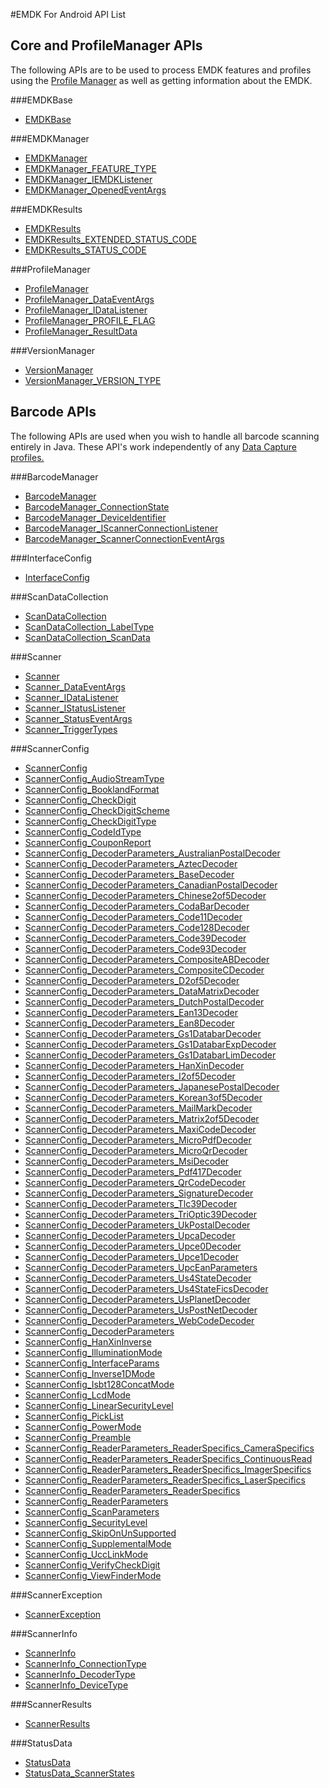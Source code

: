 #EMDK For Android API List

## Core and ProfileManager APIs
The following APIs are to be used to process EMDK features and profiles using the [Profile Manager](../guide/profiles/usingwizard) as well as getting information about the EMDK.

###EMDKBase

* [EMDKBase](../api/EMDKBase)


###EMDKManager

* [EMDKManager](../api/EMDKManager)
* [EMDKManager_FEATURE_TYPE](../api/EMDKManager_FEATURE_TYPE)
* [EMDKManager_IEMDKListener](../api/EMDKManager_IEMDKListener)
* [EMDKManager_OpenedEventArgs](../api/EMDKManager_OpenedEventArgs)


###EMDKResults

* [EMDKResults](../api/EMDKResults)
* [EMDKResults_EXTENDED_STATUS_CODE](../api/EMDKResults_EXTENDED_STATUS_CODE)
* [EMDKResults_STATUS_CODE](../api/EMDKResults_STATUS_CODE)


###ProfileManager

* [ProfileManager](../api/ProfileManager)
* [ProfileManager_DataEventArgs](../api/ProfileManager_DataEventArgs)
* [ProfileManager_IDataListener](../api/ProfileManager_IDataListener)
* [ProfileManager_PROFILE_FLAG](../api/ProfileManager_PROFILE_FLAG)
* [ProfileManager_ResultData](../api/ProfileManager_ResultData)


###VersionManager

* [VersionManager](../api/VersionManager)
* [VersionManager_VERSION_TYPE](../api/VersionManager_VERSION_TYPE)





## Barcode APIs
The following APIs are used when you wish to handle all barcode scanning entirely in Java. These API's work independently of any [Data Capture profiles.](../guide/profiles/profilebarcode)

###BarcodeManager

* [BarcodeManager](../api/BarcodeManager)
* [BarcodeManager_ConnectionState](../api/BarcodeManager_ConnectionState)
* [BarcodeManager_DeviceIdentifier](../api/BarcodeManager_DeviceIdentifier)
* [BarcodeManager_IScannerConnectionListener](../api/BarcodeManager_IScannerConnectionListener)
* [BarcodeManager_ScannerConnectionEventArgs](../api/BarcodeManager_ScannerConnectionEventArgs)


###InterfaceConfig

* [InterfaceConfig](../api/InterfaceConfig)


###ScanDataCollection

* [ScanDataCollection](../api/ScanDataCollection)
* [ScanDataCollection_LabelType](../api/ScanDataCollection_LabelType)
* [ScanDataCollection_ScanData](../api/ScanDataCollection_ScanData)


###Scanner

* [Scanner](../api/Scanner)
* [Scanner_DataEventArgs](../api/Scanner_DataEventArgs)
* [Scanner_IDataListener](../api/Scanner_IDataListener)
* [Scanner_IStatusListener](../api/Scanner_IStatusListener)
* [Scanner_StatusEventArgs](../api/Scanner_StatusEventArgs)
* [Scanner_TriggerTypes](../api/Scanner_TriggerTypes)


###ScannerConfig

* [ScannerConfig](../api/ScannerConfig)
* [ScannerConfig_AudioStreamType](../api/ScannerConfig_AudioStreamType)
* [ScannerConfig_BooklandFormat](../api/ScannerConfig_BooklandFormat)
* [ScannerConfig_CheckDigit](../api/ScannerConfig_CheckDigit)
* [ScannerConfig_CheckDigitScheme](../api/ScannerConfig_CheckDigitScheme)
* [ScannerConfig_CheckDigitType](../api/ScannerConfig_CheckDigitType)
* [ScannerConfig_CodeIdType](../api/ScannerConfig_CodeIdType)
* [ScannerConfig_CouponReport](../api/ScannerConfig_CouponReport)
* [ScannerConfig_DecoderParameters_AustralianPostalDecoder](../api/ScannerConfig_DecoderParameters_AustralianPostalDecoder)
* [ScannerConfig_DecoderParameters_AztecDecoder](../api/ScannerConfig_DecoderParameters_AztecDecoder)
* [ScannerConfig_DecoderParameters_BaseDecoder](../api/ScannerConfig_DecoderParameters_BaseDecoder)
* [ScannerConfig_DecoderParameters_CanadianPostalDecoder](../api/ScannerConfig_DecoderParameters_CanadianPostalDecoder)
* [ScannerConfig_DecoderParameters_Chinese2of5Decoder](../api/ScannerConfig_DecoderParameters_Chinese2of5Decoder)
* [ScannerConfig_DecoderParameters_CodaBarDecoder](../api/ScannerConfig_DecoderParameters_CodaBarDecoder)
* [ScannerConfig_DecoderParameters_Code11Decoder](../api/ScannerConfig_DecoderParameters_Code11Decoder)
* [ScannerConfig_DecoderParameters_Code128Decoder](../api/ScannerConfig_DecoderParameters_Code128Decoder)
* [ScannerConfig_DecoderParameters_Code39Decoder](../api/ScannerConfig_DecoderParameters_Code39Decoder)
* [ScannerConfig_DecoderParameters_Code93Decoder](../api/ScannerConfig_DecoderParameters_Code93Decoder)
* [ScannerConfig_DecoderParameters_CompositeABDecoder](../api/ScannerConfig_DecoderParameters_CompositeABDecoder)
* [ScannerConfig_DecoderParameters_CompositeCDecoder](../api/ScannerConfig_DecoderParameters_CompositeCDecoder)
* [ScannerConfig_DecoderParameters_D2of5Decoder](../api/ScannerConfig_DecoderParameters_D2of5Decoder)
* [ScannerConfig_DecoderParameters_DataMatrixDecoder](../api/ScannerConfig_DecoderParameters_DataMatrixDecoder)
* [ScannerConfig_DecoderParameters_DutchPostalDecoder](../api/ScannerConfig_DecoderParameters_DutchPostalDecoder)
* [ScannerConfig_DecoderParameters_Ean13Decoder](../api/ScannerConfig_DecoderParameters_Ean13Decoder)
* [ScannerConfig_DecoderParameters_Ean8Decoder](../api/ScannerConfig_DecoderParameters_Ean8Decoder)
* [ScannerConfig_DecoderParameters_Gs1DatabarDecoder](../api/ScannerConfig_DecoderParameters_Gs1DatabarDecoder)
* [ScannerConfig_DecoderParameters_Gs1DatabarExpDecoder](../api/ScannerConfig_DecoderParameters_Gs1DatabarExpDecoder)
* [ScannerConfig_DecoderParameters_Gs1DatabarLimDecoder](../api/ScannerConfig_DecoderParameters_Gs1DatabarLimDecoder)
* [ScannerConfig_DecoderParameters_HanXinDecoder](../api/ScannerConfig_DecoderParameters_HanXinDecoder)
* [ScannerConfig_DecoderParameters_I2of5Decoder](../api/ScannerConfig_DecoderParameters_I2of5Decoder)
* [ScannerConfig_DecoderParameters_JapanesePostalDecoder](../api/ScannerConfig_DecoderParameters_JapanesePostalDecoder)
* [ScannerConfig_DecoderParameters_Korean3of5Decoder](../api/ScannerConfig_DecoderParameters_Korean3of5Decoder)
* [ScannerConfig_DecoderParameters_MailMarkDecoder](../api/ScannerConfig_DecoderParameters_MailMarkDecoder)
* [ScannerConfig_DecoderParameters_Matrix2of5Decoder](../api/ScannerConfig_DecoderParameters_Matrix2of5Decoder)
* [ScannerConfig_DecoderParameters_MaxiCodeDecoder](../api/ScannerConfig_DecoderParameters_MaxiCodeDecoder)
* [ScannerConfig_DecoderParameters_MicroPdfDecoder](../api/ScannerConfig_DecoderParameters_MicroPdfDecoder)
* [ScannerConfig_DecoderParameters_MicroQrDecoder](../api/ScannerConfig_DecoderParameters_MicroQrDecoder)
* [ScannerConfig_DecoderParameters_MsiDecoder](../api/ScannerConfig_DecoderParameters_MsiDecoder)
* [ScannerConfig_DecoderParameters_Pdf417Decoder](../api/ScannerConfig_DecoderParameters_Pdf417Decoder)
* [ScannerConfig_DecoderParameters_QrCodeDecoder](../api/ScannerConfig_DecoderParameters_QrCodeDecoder)
* [ScannerConfig_DecoderParameters_SignatureDecoder](../api/ScannerConfig_DecoderParameters_SignatureDecoder)
* [ScannerConfig_DecoderParameters_Tlc39Decoder](../api/ScannerConfig_DecoderParameters_Tlc39Decoder)
* [ScannerConfig_DecoderParameters_TriOptic39Decoder](../api/ScannerConfig_DecoderParameters_TriOptic39Decoder)
* [ScannerConfig_DecoderParameters_UkPostalDecoder](../api/ScannerConfig_DecoderParameters_UkPostalDecoder)
* [ScannerConfig_DecoderParameters_UpcaDecoder](../api/ScannerConfig_DecoderParameters_UpcaDecoder)
* [ScannerConfig_DecoderParameters_Upce0Decoder](../api/ScannerConfig_DecoderParameters_Upce0Decoder)
* [ScannerConfig_DecoderParameters_Upce1Decoder](../api/ScannerConfig_DecoderParameters_Upce1Decoder)
* [ScannerConfig_DecoderParameters_UpcEanParameters](../api/ScannerConfig_DecoderParameters_UpcEanParameters)
* [ScannerConfig_DecoderParameters_Us4StateDecoder](../api/ScannerConfig_DecoderParameters_Us4StateDecoder)
* [ScannerConfig_DecoderParameters_Us4StateFicsDecoder](../api/ScannerConfig_DecoderParameters_Us4StateFicsDecoder)
* [ScannerConfig_DecoderParameters_UsPlanetDecoder](../api/ScannerConfig_DecoderParameters_UsPlanetDecoder)
* [ScannerConfig_DecoderParameters_UsPostNetDecoder](../api/ScannerConfig_DecoderParameters_UsPostNetDecoder)
* [ScannerConfig_DecoderParameters_WebCodeDecoder](../api/ScannerConfig_DecoderParameters_WebCodeDecoder)
* [ScannerConfig_DecoderParameters](../api/ScannerConfig_DecoderParameters)
* [ScannerConfig_HanXinInverse](../api/ScannerConfig_HanXinInverse)
* [ScannerConfig_IlluminationMode](../api/ScannerConfig_IlluminationMode)
* [ScannerConfig_InterfaceParams](../api/ScannerConfig_InterfaceParams)
* [ScannerConfig_Inverse1DMode](../api/ScannerConfig_Inverse1DMode)
* [ScannerConfig_Isbt128ConcatMode](../api/ScannerConfig_Isbt128ConcatMode)
* [ScannerConfig_LcdMode](../api/ScannerConfig_LcdMode)
* [ScannerConfig_LinearSecurityLevel](../api/ScannerConfig_LinearSecurityLevel)
* [ScannerConfig_PickList](../api/ScannerConfig_PickList)
* [ScannerConfig_PowerMode](../api/ScannerConfig_PowerMode)
* [ScannerConfig_Preamble](../api/ScannerConfig_Preamble)
* [ScannerConfig_ReaderParameters_ReaderSpecifics_CameraSpecifics](../api/ScannerConfig_ReaderParameters_ReaderSpecifics_CameraSpecifics)
* [ScannerConfig_ReaderParameters_ReaderSpecifics_ContinuousRead](../api/ScannerConfig_ReaderParameters_ReaderSpecifics_ContinuousRead)
* [ScannerConfig_ReaderParameters_ReaderSpecifics_ImagerSpecifics](../api/ScannerConfig_ReaderParameters_ReaderSpecifics_ImagerSpecifics)
* [ScannerConfig_ReaderParameters_ReaderSpecifics_LaserSpecifics](../api/ScannerConfig_ReaderParameters_ReaderSpecifics_LaserSpecifics)
* [ScannerConfig_ReaderParameters_ReaderSpecifics](../api/ScannerConfig_ReaderParameters_ReaderSpecifics)
* [ScannerConfig_ReaderParameters](../api/ScannerConfig_ReaderParameters)
* [ScannerConfig_ScanParameters](../api/ScannerConfig_ScanParameters)
* [ScannerConfig_SecurityLevel](../api/ScannerConfig_SecurityLevel)
* [ScannerConfig_SkipOnUnSupported](../api/ScannerConfig_SkipOnUnSupported)
* [ScannerConfig_SupplementalMode](../api/ScannerConfig_SupplementalMode)
* [ScannerConfig_UccLinkMode](../api/ScannerConfig_UccLinkMode)
* [ScannerConfig_VerifyCheckDigit](../api/ScannerConfig_VerifyCheckDigit)
* [ScannerConfig_ViewFinderMode](../api/ScannerConfig_ViewFinderMode)


###ScannerException

* [ScannerException](../api/ScannerException)


###ScannerInfo

* [ScannerInfo](../api/ScannerInfo)
* [ScannerInfo_ConnectionType](../api/ScannerInfo_ConnectionType)
* [ScannerInfo_DecoderType](../api/ScannerInfo_DecoderType)
* [ScannerInfo_DeviceType](../api/ScannerInfo_DeviceType)


###ScannerResults

* [ScannerResults](../api/ScannerResults)


###StatusData

* [StatusData](../api/StatusData)
* [StatusData_ScannerStates](../api/StatusData_ScannerStates)





